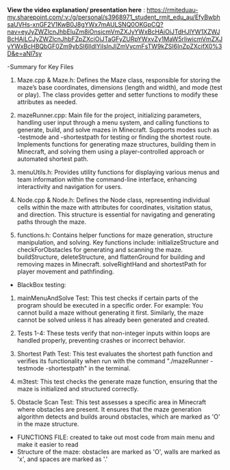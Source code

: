 **View the video explanation/ presentation here** : 
https://rmiteduau-my.sharepoint.com/:v:/g/personal/s3968971_student_rmit_edu_au/EfyBwbhsaUVHs-xnGF2V1KwB0J8gYWx7mAULSNQ0OKGpCQ?nav=eyJyZWZlcnJhbEluZm8iOnsicmVmZXJyYWxBcHAiOiJTdHJlYW1XZWJBcHAiLCJyZWZlcnJhbFZpZXciOiJTaGFyZURpYWxvZy1MaW5rIiwicmVmZXJyYWxBcHBQbGF0Zm9ybSI6IldlYiIsInJlZmVycmFsTW9kZSI6InZpZXcifX0%3D&e=aNl7sy

-Summary for Key Files
1. Maze.cpp & Maze.h:
Defines the Maze class, responsible for storing the maze’s base coordinates, dimensions (length and width), and mode (test or play). The class provides getter and setter functions to modify these attributes as needed.

2. mazeRunner.cpp:
Main file for the project, initializing parameters, handling user input through a menu system, and calling functions to generate, build, and solve mazes in Minecraft.
Supports modes such as -testmode and -shortestpath for testing or finding the shortest route.
Implements functions for generating maze structures, building them in Minecraft, and solving them using a player-controlled approach or automated shortest path.

3. menuUtils.h:
Provides utility functions for displaying various menus and team information within the command-line interface, enhancing interactivity and navigation for users.

4. Node.cpp & Node.h:
Defines the Node class, representing individual cells within the maze with attributes for coordinates, visitation status, and direction. This structure is essential for navigating and generating paths through the maze.

5. functions.h:
Contains helper functions for maze generation, structure manipulation, and solving. Key functions include:
initializeStructure and checkForObstacles for generating and scanning the maze.
buildStructure, deleteStructure, and flattenGround for building and removing mazes in Minecraft.
solveRightHand and shortestPath for player movement and pathfinding.

- BlackBox testing: 
1. mainMenuAndSolve Test:
This test checks if certain parts of the program should be executed in a specific order. For example:
You cannot build a maze without generating it first.
Similarly, the maze cannot be solved unless it has already been generated and created.

2. Tests 1-4:
These tests verify that non-integer inputs within loops are handled properly, preventing crashes or incorrect behavior.

3. Shortest Path Test:
This test evaluates the shortest path function and verifies its functionality when run with the command "./mazeRunner -testmode -shortestpath" in the terminal.

4. m3test:
This test checks the generate maze function, ensuring that the maze is initialized and structured correctly.

5. Obstacle Scan Test:
This test assesses a specific area in Minecraft where obstacles are present.
It ensures that the maze generation algorithm detects and builds around obstacles, which are marked as 'O' in the maze structure.

- FUNCTIONS FILE: created to take out most code from main menu and make it easier to read
- Structure of the maze: obstacles are marked as 'O', walls are marked as 'x', and spaces are marked as '.'